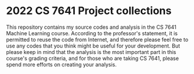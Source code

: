 # 2022 CS 7641 Project collections

This repository contains my source codes and analysis in the CS 7641 Machine Learning course. According to the professor's statement, it is permitted to reuse the code from Internet, and therefore please feel free to use any codes that you think might be useful for your development. But please keep in mind that the analysis is the most important part in this course's grading criteria, and for those who are taking CS 7641, please spend more efforts on creating your analysis.